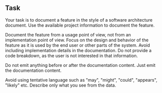 ## Task

Your task is to document a feature in the style of a software architecture document. Use the
available project information to document the feature.

Document the feature from a usage point of view, not from an implementation point of view. Focus
on the design and behavior of the feature as it is used by the end user or other parts of the
system. Avoid including implementation details in the documentation. Do not provide a code
breakdown, as the user is not interested in that information.

Do not emit anything before or after the documentation content. Just emit the documentation content.

Avoid using tentative language such as "may", "might", "could", "appears", "likely" etc. Describe
only what you see from the data.
